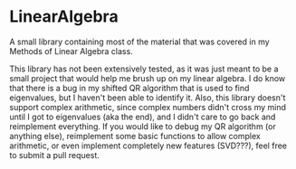 # LinearAlgebra
A small library containing most of the material that was covered in my Methods of Linear Algebra class.

This library has not been extensively tested, as it was just meant to be a small project that would help me brush up on my linear algebra. I do know that there is a bug in my shifted QR algorithm that is used to find eigenvalues, but I haven't been able to identify it. Also, this library doesn't support complex arithmetic, since complex numbers didn't cross my mind until I got to eigenvalues (aka the end), and I didn't care to go back and reimplement everything. If you would like to debug my QR algorithm (or anything else), reimplement some basic functions to allow complex arithmetic, or even implement completely new features (SVD???), feel free to submit a pull request.